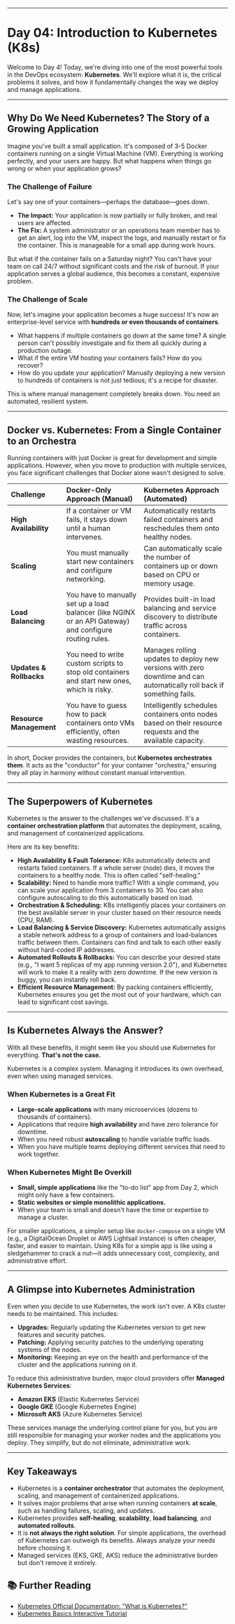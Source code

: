 
***

# Day 04: Introduction to Kubernetes (K8s)

Welcome to Day 4! Today, we're diving into one of the most powerful tools in the DevOps ecosystem: **Kubernetes**. We'll explore what it is, the critical problems it solves, and how it fundamentally changes the way we deploy and manage applications.

---

##  Why Do We Need Kubernetes? The Story of a Growing Application

Imagine you've built a small application. It's composed of 3-5 Docker containers running on a single Virtual Machine (VM). Everything is working perfectly, and your users are happy. But what happens when things go wrong or when your application grows?

### The Challenge of Failure

Let's say one of your containers—perhaps the database—goes down.
* **The Impact:** Your application is now partially or fully broken, and real users are affected.
* **The Fix:** A system administrator or an operations team member has to get an alert, log into the VM, inspect the logs, and manually restart or fix the container. This is manageable for a small app during work hours.

But what if the container fails on a Saturday night? You can't have your team on call 24/7 without significant costs and the risk of burnout. If your application serves a global audience, this becomes a constant, expensive problem.

### The Challenge of Scale

Now, let's imagine your application becomes a huge success! It's now an enterprise-level service with **hundreds or even thousands of containers**.
* What happens if multiple containers go down at the same time? A single person can't possibly investigate and fix them all quickly during a production outage.
* What if the entire VM hosting your containers fails? How do you recover?
* How do you update your application? Manually deploying a new version to hundreds of containers is not just tedious; it's a recipe for disaster.

This is where manual management completely breaks down. You need an automated, resilient system.

---

## Docker vs. Kubernetes: From a Single Container to an Orchestra

Running containers with just Docker is great for development and simple applications. However, when you move to production with multiple services, you face significant challenges that Docker alone wasn't designed to solve.

| Challenge | Docker-Only Approach (Manual) | Kubernetes Approach (Automated) |
| :--- | :--- | :--- |
| **High Availability** | If a container or VM fails, it stays down until a human intervenes. | Automatically restarts failed containers and reschedules them onto healthy nodes. |
| **Scaling** | You must manually start new containers and configure networking. | Can automatically scale the number of containers up or down based on CPU or memory usage. |
| **Load Balancing** | You have to manually set up a load balancer (like NGINX or an API Gateway) and configure routing rules. | Provides built-in load balancing and service discovery to distribute traffic across containers. |
| **Updates & Rollbacks**| You need to write custom scripts to stop old containers and start new ones, which is risky. | Manages rolling updates to deploy new versions with zero downtime and can automatically roll back if something fails. |
| **Resource Management**| You have to guess how to pack containers onto VMs efficiently, often wasting resources. | Intelligently schedules containers onto nodes based on their resource requests and the available capacity. |

In short, Docker provides the containers, but **Kubernetes orchestrates them**. It acts as the "conductor" for your container "orchestra," ensuring they all play in harmony without constant manual intervention.



---

##  The Superpowers of Kubernetes

Kubernetes is the answer to the challenges we've discussed. It's a **container orchestration platform** that automates the deployment, scaling, and management of containerized applications.

Here are its key benefits:

* **High Availability & Fault Tolerance:** K8s automatically detects and restarts failed containers. If a whole server (node) dies, it moves the containers to a healthy node. This is often called "self-healing."
* **Scalability:** Need to handle more traffic? With a single command, you can scale your application from 3 containers to 30. You can also configure autoscaling to do this automatically based on load.
* **Orchestration & Scheduling:** K8s intelligently places your containers on the best available server in your cluster based on their resource needs (CPU, RAM).
* **Load Balancing & Service Discovery:** Kubernetes automatically assigns a stable network address to a group of containers and load-balances traffic between them. Containers can find and talk to each other easily without hard-coded IP addresses.
* **Automated Rollouts & Rollbacks:** You can describe your desired state (e.g., "I want 5 replicas of my app running version 2.0"), and Kubernetes will work to make it a reality with zero downtime. If the new version is buggy, you can instantly roll back.
* **Efficient Resource Management:** By packing containers efficiently, Kubernetes ensures you get the most out of your hardware, which can lead to significant cost savings.

---

## Is Kubernetes Always the Answer? 

With all these benefits, it might seem like you should use Kubernetes for everything. **That's not the case.**

Kubernetes is a complex system. Managing it introduces its own overhead, even when using managed services.

### When Kubernetes is a Great Fit 

* **Large-scale applications** with many microservices (dozens to thousands of containers).
* Applications that require **high availability** and have zero tolerance for downtime.
* When you need robust **autoscaling** to handle variable traffic loads.
* When you have multiple teams deploying different services that need to work together.

### When Kubernetes Might Be Overkill 

* **Small, simple applications** like the "to-do list" app from Day 2, which might only have a few containers.
* **Static websites or simple monolithic applications.**
* When your team is small and doesn't have the time or expertise to manage a cluster.

For smaller applications, a simpler setup like `docker-compose` on a single VM (e.g., a DigitalOcean Droplet or AWS Lightsail instance) is often cheaper, faster, and easier to maintain. Using K8s for a simple app is like using a sledgehammer to crack a nut—it adds unnecessary cost, complexity, and administrative effort.

---

## A Glimpse into Kubernetes Administration

Even when you decide to use Kubernetes, the work isn't over. A K8s cluster needs to be maintained. This includes:
* **Upgrades:** Regularly updating the Kubernetes version to get new features and security patches.
* **Patching:** Applying security patches to the underlying operating systems of the nodes.
* **Monitoring:** Keeping an eye on the health and performance of the cluster and the applications running on it.

To reduce this administrative burden, major cloud providers offer **Managed Kubernetes Services**:
* **Amazon EKS** (Elastic Kubernetes Service)
* **Google GKE** (Google Kubernetes Engine)
* **Microsoft AKS** (Azure Kubernetes Service)

These services manage the underlying control plane for you, but you are still responsible for managing your worker nodes and the applications you deploy. They simplify, but do not eliminate, administrative work.

---

##  Key Takeaways

* Kubernetes is a **container orchestrator** that automates the deployment, scaling, and management of containerized applications.
* It solves major problems that arise when running containers **at scale**, such as handling failures, scaling, and updates.
* Kubernetes provides **self-healing**, **scalability**, **load balancing**, and **automated rollouts**.
* It is **not always the right solution**. For simple applications, the overhead of Kubernetes can outweigh its benefits. Always analyze your needs before choosing it.
* Managed services (EKS, GKE, AKS) reduce the administrative burden but don't remove it entirely.

## 📚 Further Reading

* [Kubernetes Official Documentation: "What is Kubernetes?"](https://kubernetes.io/docs/concepts/overview/what-is-kubernetes/)
* [Kubernetes Basics Interactive Tutorial](https://kubernetes.io/docs/tutorials/kubernetes-basics/)